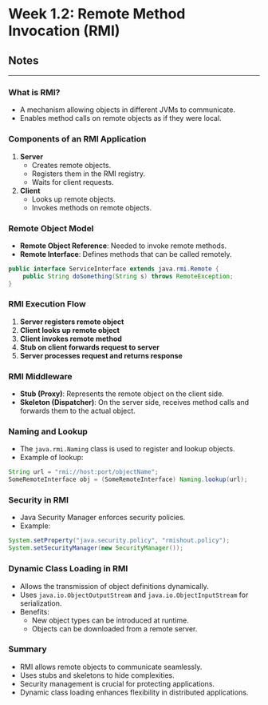 # Week 1.2: Remote Method Invocation (RMI)
## Notes
---
### What is RMI?
- A mechanism allowing objects in different JVMs to communicate.
- Enables method calls on remote objects as if they were local.

### Components of an RMI Application
1. **Server**
   - Creates remote objects.
   - Registers them in the RMI registry.
   - Waits for client requests.
2. **Client**
   - Looks up remote objects.
   - Invokes methods on remote objects.

### Remote Object Model
- **Remote Object Reference**: Needed to invoke remote methods.
- **Remote Interface**: Defines methods that can be called remotely.

```java
public interface ServiceInterface extends java.rmi.Remote {
    public String doSomething(String s) throws RemoteException;
}
```

### RMI Execution Flow
1. **Server registers remote object**
2. **Client looks up remote object**
3. **Client invokes remote method**
4. **Stub on client forwards request to server**
5. **Server processes request and returns response**

### RMI Middleware
- **Stub (Proxy)**: Represents the remote object on the client side.
- **Skeleton (Dispatcher)**: On the server side, receives method calls and forwards them to the actual object.

### Naming and Lookup
- The `java.rmi.Naming` class is used to register and lookup objects.
- Example of lookup:
```java
String url = "rmi://host:port/objectName";
SomeRemoteInterface obj = (SomeRemoteInterface) Naming.lookup(url);
```

### Security in RMI
- Java Security Manager enforces security policies.
- Example:
```java
System.setProperty("java.security.policy", "rmishout.policy");
System.setSecurityManager(new SecurityManager());
```

### Dynamic Class Loading in RMI
- Allows the transmission of object definitions dynamically.
- Uses `java.io.ObjectOutputStream` and `java.io.ObjectInputStream` for serialization.
- Benefits:
  - New object types can be introduced at runtime.
  - Objects can be downloaded from a remote server.

### Summary
- RMI allows remote objects to communicate seamlessly.
- Uses stubs and skeletons to hide complexities.
- Security management is crucial for protecting applications.
- Dynamic class loading enhances flexibility in distributed applications.
